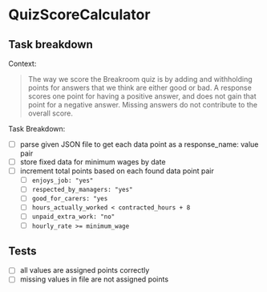 # QuizScoreCalculator

## Task breakdown
Context:
> The way we score the Breakroom quiz is by adding and withholding points for answers that we think are either good or bad. A response scores one point for having a positive answer, and does not gain that point for a negative answer. Missing answers do not contribute to the overall score.

Task Breakdown:
- [ ] parse given JSON file to get each data point as a response_name: value pair
- [ ] store fixed data for minimum wages by date
- [ ] increment total points based on each found data point pair
  - [ ] `enjoys_job: "yes"`
  - [ ] `respected_by_managers: "yes"`
  - [ ] `good_for_carers: "yes`
  - [ ] `hours_actually_worked < contracted_hours + 8`
  - [ ] `unpaid_extra_work: "no"`
  - [ ] `hourly_rate >= minimum_wage`

## Tests
- [ ] all values are assigned points correctly
- [ ] missing values in file are not assigned points